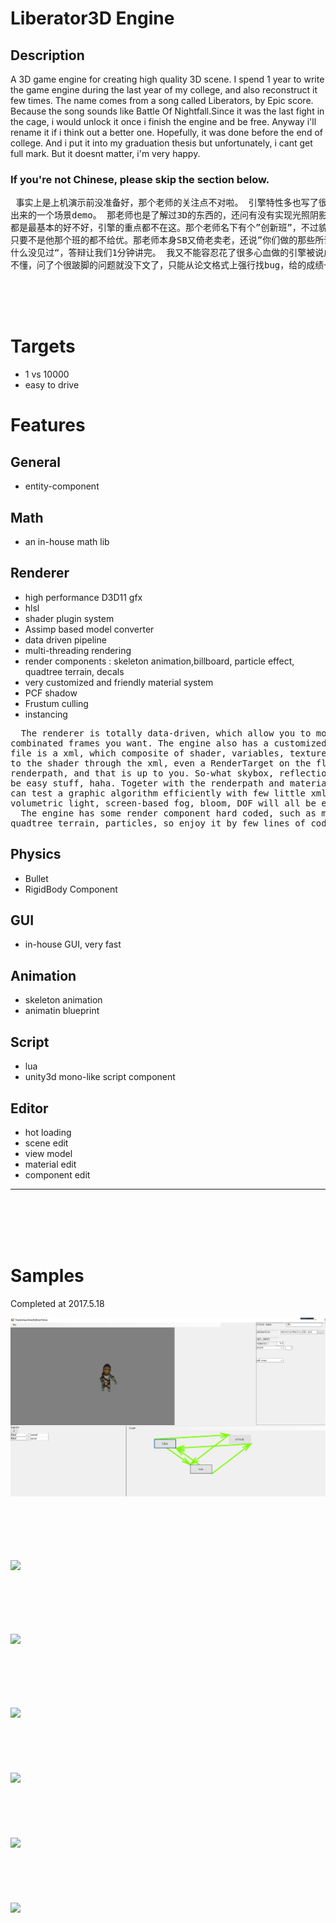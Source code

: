 # Liberator3D Engine

## Description
A 3D game engine for creating high quality 3D scene. I spend 1 year to write the game engine during the last year of my college, and also reconstruct it few times. The name comes from a song called Liberators, by Epic score. Because the song sounds like 
Battle Of Nightfall.Since it was the last fight in the cage, i would unlock it once i finish the engine and be free. Anyway i'll rename it if i think out a better one. Hopefully, it was done before the end of college. And i put it into my graduation thesis but 
unfortunately, i cant get full mark. But it doesnt matter, i'm very happy.<br>

### If you're not Chinese, please skip the section below. <br>
<pre>
 事实上是上机演示前没准备好，那个老师的关注点不对啦。 引擎特性多也写了很多优化，最后能让人看到的只有一个编辑器和用编辑器做
出来的一个场景demo。 那老师也是了解过3D的东西的，还问有没有实现光照阴影啊、AA啊。我就笑了，既然是一个引擎怎么可能没有这些呢，
都是最基本的好不好，引擎的重点都不在这。那个老师名下有个”创新班”，不过貌似只做web,app，所以我也不想去他那个班。那老师有歧视，
只要不是他那个班的都不给优。那老师本身SB又倚老卖老，还说”你们做的那些所谓系统，没有谁的系统是特别吊的，做了老师这么多年有
什么没见过“，答辩让我们1分钟讲完。 我又不能容忍花了很多心血做的引擎被说成”那些系统“，答辩的时候ZHUANG B了一下，那老师又
不懂，问了个很跛脚的问题就没下文了，只能从论文格式上强行找bug，给的成绩也不是优。
</pre>


<br>
<br>
<br>

# Targets
- 1 vs 10000
- easy to drive


# Features


## General
- entity-component


## Math
- an in-house math lib

## Renderer
- high performance D3D11 gfx
- hlsl
- shader plugin system
- Assimp based model converter
- data driven pipeline
- multi-threading rendering
- render components : skeleton animation,billboard, particle effect, quadtree terrain, decals
- very customized and friendly material system
- PCF shadow
- Frustum culling
- instancing





 <pre>
  The renderer is totally data-driven, which allow you to modify the renderpath to config any 
combinated frames you want. The engine also has a customized material system. Basically the material 
file is a xml, which composite of shader, variables, textures. There, you can pass whatever you want 
to the shader through the xml, even a RenderTarget on the fly, which holds the drawed result based on your 
renderpath, and that is up to you. So-what skybox, reflection-refrecion water, trasparent things will all 
be easy stuff, haha. Togeter with the renderpath and material system, you can config whatever frames, and 
can test a graphic algorithm efficiently with few little xml files. Those horrible things like SSAO, 
volumetric light, screen-based fog, bloom, DOF will all be easy stuff.
  The engine has some render component hard coded, such as mesh/skinned-mesh, billboard group, 
quadtree terrain, particles, so enjoy it by few lines of codes.  
</pre>
   
## Physics
- Bullet
- RigidBody Component


## GUI
- in-house GUI, very fast

## Animation
- skeleton animation
- animatin blueprint

## Script
- lua
- unity3d mono-like script component 

## Editor 
- hot loading
- scene edit
- view model
- material edit
- component edit




***

<br>
<br>
<br>
<br>

# Samples

Completed at 2017.5.18

![](https://github.com/kampxtr/SimpleARPG/blob/master/screenshot/2017-12-19-5.png)
<br>
<br>
<br>
<br>
<br>
<br>


![](https://github.com/kampxtr/LiberatorEngine/blob/master/screenshots/clipboard1.png)
<br>
<br>
<br>
<br>
<br>
<br>

![](https://github.com/kampxtr/LiberatorEngine/blob/master/screenshots/20171101183136266.png)
<br>
<br>
<br>
<br>
<br>
<br>

![](https://github.com/kampxtr/LiberatorEngine/blob/master/screenshots/11.png)
<br>
<br>
<br>
<br>
<br>
<br>
![](https://github.com/kampxtr/LiberatorEngine/blob/master/screenshots/clipboard.png)
<br>
<br>
<br>
<br>
<br>
<br>
![](https://github.com/kampxtr/LiberatorEngine/blob/master/screenshots/%E5%9B%BE%E7%89%873.png)
<br>
<br>
<br>
<br>
<br>
<br>
![](https://github.com/kampxtr/LiberatorEngine/blob/master/screenshots/%E5%9B%BE%E7%89%871.png)
<br>
<br>
<br>
<br>
<br>
<br>












